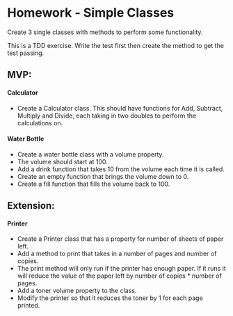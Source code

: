 # Homework - Simple Classes

Create 3 single classes with methods to perform some functionality.

This is a TDD exercise. Write the test first then create the method to get the test passing. 

## MVP:

#### Calculator
* Create a Calculator class. This should have functions for Add, Subtract, Multiply and Divide, each taking in two doubles to perform the calculations on.

#### Water Bottle
* Create a water bottle class with a volume property.
* The volume should start at 100.
* Add a drink function that takes 10 from the volume each time it is called.
* Create an empty function that brings the volume down to 0.
* Create a fill function that fills the volume back to 100.

## Extension:

#### Printer

* Create a Printer class that has a property for number of sheets of paper left.
* Add a method to print that takes in a number of pages and number of copies.
* The print method will only run if the printer has enough paper. If it runs it will reduce the value of the paper left by number of copies * number of pages.
* Add a toner volume property to the class.
* Modify the printer so that it reduces the toner by 1 for each page printed.
